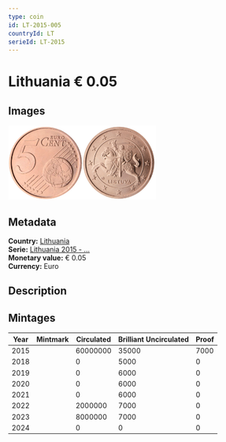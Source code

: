 ```yaml
---
type: coin
id: LT-2015-005
countryId: LT
serieId: LT-2015
---
```


# Lithuania € 0.05

## Images

<img src="../../../Images/common-2007-005.webp" height="150" alt="Front image"><img src="Images/lithuania-2015-005.webp" height="150" alt="Back image">

## Metadata

**Country:** [Lithuania](../index.md)\
**Serie:** [Lithuania 2015 - ...](index.md)\
**Monetary value:** € 0.05\
**Currency:** Euro

## Description

## Mintages

| Year | Mintmark | Circulated | Brilliant Uncirculated | Proof |
| ---- | -------- | ---------- | ---------------------- | ----- |
| 2015 |          | 60000000   | 35000                  | 7000  |
| 2018 |          | 0          | 5000                   | 0     |
| 2019 |          | 0          | 6000                   | 0     |
| 2020 |          | 0          | 6000                   | 0     |
| 2021 |          | 0          | 6000                   | 0     |
| 2022 |          | 2000000    | 7000                   | 0     |
| 2023 |          | 8000000    | 7000                   | 0     |
| 2024 |          | 0          | 0                      | 0     |
